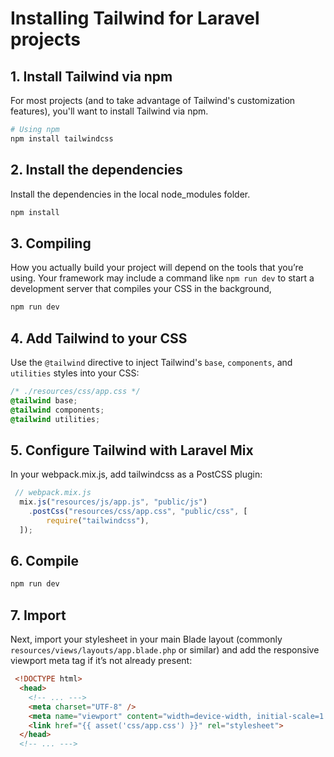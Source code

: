 # Installing Tailwind for Laravel projects

## 1. Install Tailwind via npm

For most projects (and to take advantage of Tailwind's customization features), you'll want to install Tailwind via npm.

```bash
# Using npm
npm install tailwindcss
```

## 2. Install the dependencies

Install the dependencies in the local node_modules folder.

```bash
npm install
```

## 3. Compiling

How you actually build your project will depend on the tools that you’re using. Your framework may include a command like `npm run dev` to start a development server that compiles your CSS in the background,

```bash
npm run dev
```

## 4. Add Tailwind to your CSS

Use the `@tailwind` directive to inject Tailwind's `base`, `components`, and `utilities` styles into your CSS:

```css
/* ./resources/css/app.css */
@tailwind base;
@tailwind components;
@tailwind utilities;
```

## 5. Configure Tailwind with Laravel Mix
In your webpack.mix.js, add tailwindcss as a PostCSS plugin:

```js
 // webpack.mix.js
  mix.js("resources/js/app.js", "public/js")
    .postCss("resources/css/app.css", "public/css", [
    	require("tailwindcss"),
  ]);
```


## 6. Compile

```bash
npm run dev
```

## 7. Import

Next, import your stylesheet in your main Blade layout (commonly `resources/views/layouts/app.blade.php` or similar) and add the responsive viewport meta tag if it’s not already present:

```html
 <!DOCTYPE html>
  <head>
    <!-- ... --->
	<meta charset="UTF-8" />
	<meta name="viewport" content="width=device-width, initial-scale=1.0" />
  	<link href="{{ asset('css/app.css') }}" rel="stylesheet">
  </head>
  <!-- ... --->
```

